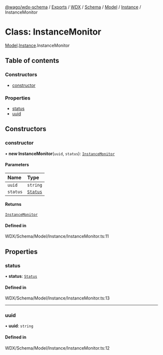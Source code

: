 [@wago/wdx-schema](../README.md) / [Exports](../modules.md) / [WDX](../modules/WDX.md) / [Schema](../modules/WDX.Schema.md) / [Model](../modules/WDX.Schema.Model.md) / [Instance](../modules/WDX.Schema.Model.Instance.md) / InstanceMonitor

# Class: InstanceMonitor

[Model](../modules/WDX.Schema.Model.md).[Instance](../modules/WDX.Schema.Model.Instance.md).InstanceMonitor

## Table of contents

### Constructors

- [constructor](WDX.Schema.Model.Instance.InstanceMonitor.md#constructor)

### Properties

- [status](WDX.Schema.Model.Instance.InstanceMonitor.md#status)
- [uuid](WDX.Schema.Model.Instance.InstanceMonitor.md#uuid)

## Constructors

### constructor

• **new InstanceMonitor**(`uuid`, `status`): [`InstanceMonitor`](WDX.Schema.Model.Instance.InstanceMonitor.md)

#### Parameters

| Name | Type |
| :------ | :------ |
| `uuid` | `string` |
| `status` | [`Status`](../enums/WDX.Schema.Model.Instance.Status.md) |

#### Returns

[`InstanceMonitor`](WDX.Schema.Model.Instance.InstanceMonitor.md)

#### Defined in

WDX/Schema/Model/Instance/InstanceMonitor.ts:11

## Properties

### status

• **status**: [`Status`](../enums/WDX.Schema.Model.Instance.Status.md)

#### Defined in

WDX/Schema/Model/Instance/InstanceMonitor.ts:13

___

### uuid

• **uuid**: `string`

#### Defined in

WDX/Schema/Model/Instance/InstanceMonitor.ts:12
